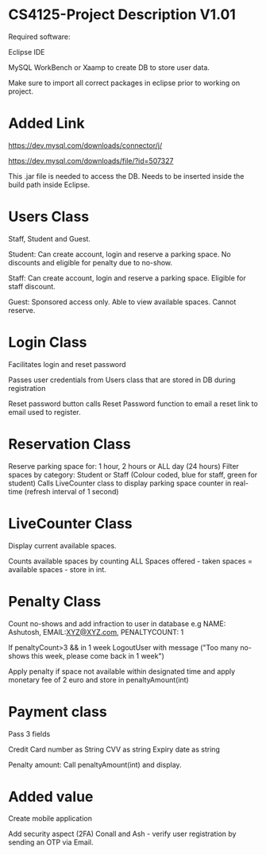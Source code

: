 # CS4125-Project Description V1.01

Required software: 

Eclipse IDE 

MySQL WorkBench or Xaamp to create DB to store user data. 

Make sure to import all correct packages in eclipse prior to working on project. 



# Added Link 

https://dev.mysql.com/downloads/connector/j/

https://dev.mysql.com/downloads/file/?id=507327

This .jar file is needed to access the DB. Needs to be inserted inside the build path inside Eclipse. 

# Users Class

Staff, Student and Guest. 

Student: Can create account, login and reserve a parking space. No discounts and eligible for penalty due to no-show.

Staff: Can create account, login and reserve a parking space. Eligible for staff discount.

Guest: Sponsored access only. Able to view available spaces. Cannot reserve. 

# Login Class

Facilitates login and reset password

Passes user credentials from Users class that are stored in DB during registration

Reset password button calls Reset Password function to email a reset link to email used to register.

# Reservation Class

Reserve parking space for: 1 hour, 2 hours or ALL day (24 hours) 
Filter spaces by category: Student or Staff (Colour coded, blue for staff, green for student)
Calls LiveCounter class to display parking space counter in real-time (refresh interval of 1 second)

# LiveCounter Class

Display current available spaces.

Counts available spaces by counting ALL Spaces offered - taken spaces = available spaces - store in int.

# Penalty Class

Count no-shows and add infraction to user in database e.g NAME: Ashutosh, EMAIL:XYZ@XYZ.com, PENALTYCOUNT: 1

If penaltyCount>3 && in 1 week 
        LogoutUser with message ("Too many no-shows this week, please come back in 1 week")
        
Apply penalty if space not available within designated time and apply monetary fee of 2 euro and store in penaltyAmount(int)

# Payment class

Pass 3 fields

Credit Card number as String 
CVV as string
Expiry date as string

Penalty amount: Call penaltyAmount(int) and display. 

# Added value

Create mobile application 

Add security aspect (2FA) Conall and Ash - verify user registration by sending an OTP via Email. 





